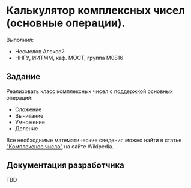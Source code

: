 # Калькулятор комплексных чисел (основные операции).

Выполнил:

 - Несмелов Алексей
 - ННГУ, ИИТММ, каф. МОСТ, группа М0816

## Задание

Реализовать класс комплексных чисел с поддержкой основных операций:

 - Сложение
 - Вычитание
 - Умножение
 - Деление

Все необходимые математические сведения можно найти в статье
["Комплексное число"][complex] на сайте Wikipedia.


## Документация разработчика

TBD

[complex]: https://ru.wikipedia.org/wiki/%D0%9A%D0%BE%D0%BC%D0%BF%D0%BB%D0%B5%D0%BA%D1%81%D0%BD%D0%BE%D0%B5_%D1%87%D0%B8%D1%81%D0%BB%D0%BE